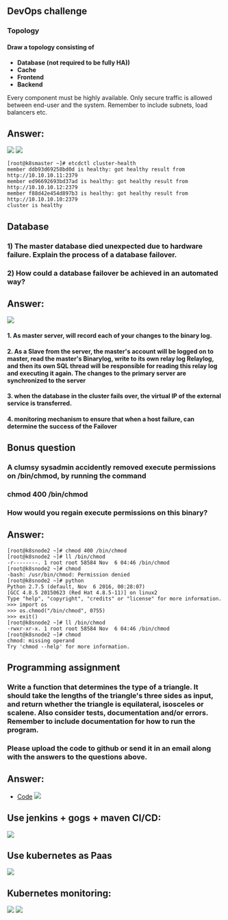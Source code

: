 ## DevOps challenge
### Topology
#### Draw a topology consisting of
- __Database (not required to be fully HA))__
- __Cache__
- __Frontend__
- __Backend__

Every component must be highly available. Only secure traffic is allowed between end-user and
the system. Remember to include subnets, load balancers etc.

## Answer:
![](./image/mesos.png)
![](./image/kubernetes.png)

```
[root@k8smaster ~]# etcdctl cluster-health
member ddb93d69258bd0d is healthy: got healthy result from http://10.10.10.11:2379
member ed96692693bd37ad is healthy: got healthy result from http://10.10.10.12:2379
member f88d42e454d897b3 is healthy: got healthy result from http://10.10.10.10:2379
cluster is healthy
```

## Database
### 1) The master database died unexpected due to hardware failure. Explain the process of a database failover.
### 2) How could a database failover be achieved in an automated way?


## Answer:
![](./image/database.png)

#### 1. As master server, will record each of your changes to the binary log.
#### 2. As a Slave from the server, the master's account will be logged on to master, read the master's Binarylog, write to its own relay log Relaylog, and then its own SQL thread will be responsible for reading this relay log and executing it again. The changes to the primary server are synchronized to the server
#### 3. when the database in the cluster fails over, the virtual IP of the external service is transferred.
#### 4. monitoring mechanism to ensure that when a host failure, can determine the success of the Failover


## Bonus question
### A clumsy sysadmin accidently removed execute permissions on /bin/chmod, by running the command
### chmod 400 /bin/chmod
### How would you regain execute permissions on this binary?

## Answer:
```
[root@k8snode2 ~]# chmod 400 /bin/chmod
[root@k8snode2 ~]# ll /bin/chmod
-r--------. 1 root root 58584 Nov  6 04:46 /bin/chmod
[root@k8snode2 ~]# chmod
-bash: /usr/bin/chmod: Permission denied
[root@k8snode2 ~]# python
Python 2.7.5 (default, Nov  6 2016, 00:28:07)
[GCC 4.8.5 20150623 (Red Hat 4.8.5-11)] on linux2
Type "help", "copyright", "credits" or "license" for more information.
>>> import os
>>> os.chmod("/bin/chmod", 0755)
>>> exit()
[root@k8snode2 ~]# ll /bin/chmod
-rwxr-xr-x. 1 root root 58584 Nov  6 04:46 /bin/chmod
[root@k8snode2 ~]# chmod
chmod: missing operand
Try 'chmod --help' for more information.
```

## Programming assignment
### Write a function that determines the type of a triangle. It should take the lengths of the triangle's three sides as input, and return whether the triangle is equilateral, isosceles or scalene. Also consider tests, documentation and/or errors. Remember to include documentation for how to run the program.

### Please upload the code to github or send it in an email along with the answers to the questions above.

## Answer:

+ [Code](https://github.com/xiechuanj/devopsDemo.git)
![](./image/testTriangle.png)


## Use jenkins + gogs + maven CI/CD:
![](./image/jenkinsbuildmaven.png)

## Use kubernetes as Paas
![](./image/kubernetespods.png)

## Kubernetes monitoring:
![](./image/monitor1.png)
![](./image/monitor2.png)
